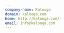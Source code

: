 ```yaml
---
company-name: Kalooga
domain: kalooga.com
home: http://kalooga.com/
email: info@kalooga.com
---
```




